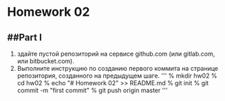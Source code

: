 # Homework 02
##Part I
---
1. здайте пустой репозиторий на сервисе github.com (или gitlab.com, или bitbucket.com).
2. Выполните инструкцию по созданию первого коммита на странице репозитория, созданного на предыдущем шаге.
'''
% mkdir hw02
% cd hw02
% echo "# Homework 02" >> README.md
% git init
% git commit -m "first commit"
% git push origin master
'''


